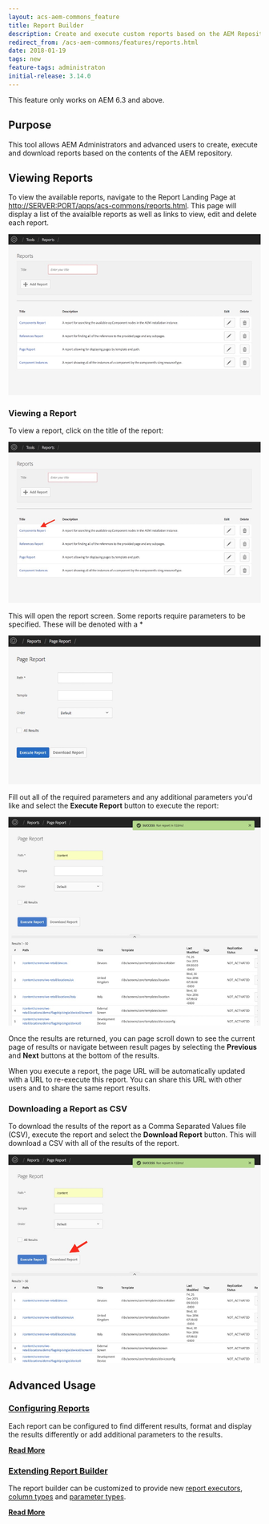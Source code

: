 ```yaml
---
layout: acs-aem-commons_feature
title: Report Builder
description: Create and execute custom reports based on the AEM Repository
redirect_from: /acs-aem-commons/features/reports.html
date: 2018-01-19
tags: new
feature-tags: administraton
initial-release: 3.14.0
---
```


<div class="banner--notice">
This feature only works on AEM 6.3 and above.
</div>

## Purpose

This tool allows AEM Administrators and advanced users to create, execute and download reports based on the contents of the AEM repository. 

## Viewing Reports

To view the available reports, navigate to the Report Landing Page at [http://SERVER:PORT/apps/acs-commons/reports.html](http://localhost:4502/apps/acs-commons/reports.html). This page will display a list of the avaialble reports as well as links to view, edit and delete each report. 

![Report Landing Page](images/Report-Landing-Page.jpg)

### Viewing a Report

To view a report, click on the title of the report:

![Viewing a Report](images/Report-Landing-Page-Open.jpg)

This will open the report screen. Some reports require parameters to be specified. These will be denoted with a *

![The Report Screen](images/Report-Screen-Default.jpg)

Fill out all of the required parameters and any additional parameters you'd like and select the **Execute Report** button to execute the report:

![After Executing a Report](images/Report-Screen-Executed.jpg)

Once the results are returned, you can page scroll down to see the current page of results or navigate between result pages by selecting the **Previous** and **Next** buttons at the bottom of the results.

When you execute a report, the page URL will be automatically updated with a URL to re-execute this report. You can share this URL with other users and to share the same report results.

### Downloading a Report as CSV

To download the results of the report as a Comma Separated Values file (CSV), execute the report and select the **Download Report** button. This will download a CSV with all of the results of the report.

![Download Report](images/Report-Screen-Download.jpg)

## Advanced Usage


### [Configuring Reports](configuring.html)

Each report can be configured to find different results, format and display the results differently or add additional parameters to the results.

**[Read More](configuring.html)**

### [Extending Report Builder](extending.html)

The report builder can be customized to provide new [report executors](extending.html#creating-a-report-executor), [column types](extending.html#creating-a-report-column) and [parameter types](extending.html#creating-a-report-parameter). 

**[Read More](extending.html)**

